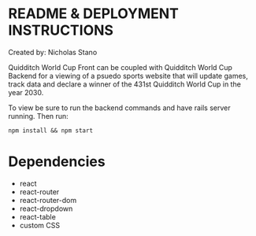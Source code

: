 # README & DEPLOYMENT INSTRUCTIONS

Created by: Nicholas Stano

Quidditch World Cup Front can be coupled with Quidditch World Cup Backend for a viewing of a psuedo sports website that will update games, track data and declare a winner of the 431st Quidditch World Cup in the year 2030.  

To view be sure to run the backend commands and have rails server running.  Then run: 

```npm install && npm start```<br />

# Dependencies

- react
- react-router
- react-router-dom 
- react-dropdown
- react-table 
- custom CSS
